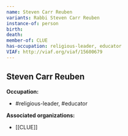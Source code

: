 ```yaml
---
name: Steven Carr Reuben
variants: Rabbi Steven Carr Reuben
instance-of: person
birth: 
death: 
member-of: CLUE
has-occupation: religious-leader, educator
VIAF: http://viaf.org/viaf/15600679
---
```

## Steven Carr Reuben

**Occupation:** 
- #religious-leader, #educator

**Associated organizations:** 
- [[CLUE]]